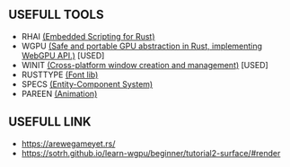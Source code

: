 ## USEFULL TOOLS

- RHAI [(Embedded Scripting for Rust)](https://github.com/rhaiscript/rhai)
- WGPU [(Safe and portable GPU abstraction in Rust, implementing WebGPU API.)](https://github.com/gfx-rs/wgpu) [USED]
- WINIT [(Cross-platform window creation and management)](https://github.com/rust-windowing/winit) [USED]
- RUSTTYPE [(Font lib)](https://gitlab.redox-os.org/redox-os/rusttype)
- SPECS [(Entity-Component System)](https://github.com/amethyst/specs)
- PAREEN [(Animation)](https://github.com/leod/pareen)

## USEFULL LINK

- https://arewegameyet.rs/
- https://sotrh.github.io/learn-wgpu/beginner/tutorial2-surface/#render